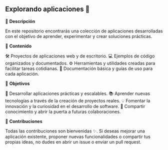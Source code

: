 ## Explorando aplicaciones 📱 

📌 **Descripción**

En este repositorio encontrarás una colección de aplicaciones desarrolladas con el objetivo de aprender, experimentar y crear soluciones prácticas.

📂 **Contenido**

🛠️ Proyectos de aplicaciones web y de escritorio.
💻 Ejemplos de código organizados y documentados.
⚙️ Herramientas y utilidades creadas para facilitar tareas cotidianas.
📖 Documentación básica y guías de uso para cada aplicación.

🎯 **Objetivos**

🚀 Desarrollar aplicaciones prácticas y escalables.
📚 Aprender nuevas tecnologías a través de la creación de proyectos reales.
💡 Fomentar la innovación y la curiosidad en el desarrollo de software.
🤝 Compartir conocimiento y abrir la puerta a futuras colaboraciones.

🤝 **Contribuciones**

Todas las contribuciones son bienvenidas ✨. Si deseas mejorar una aplicación existente, proponer nuevas funcionalidades o compartir tus propias ideas, no dudes en abrir un issue o enviar un pull request.
